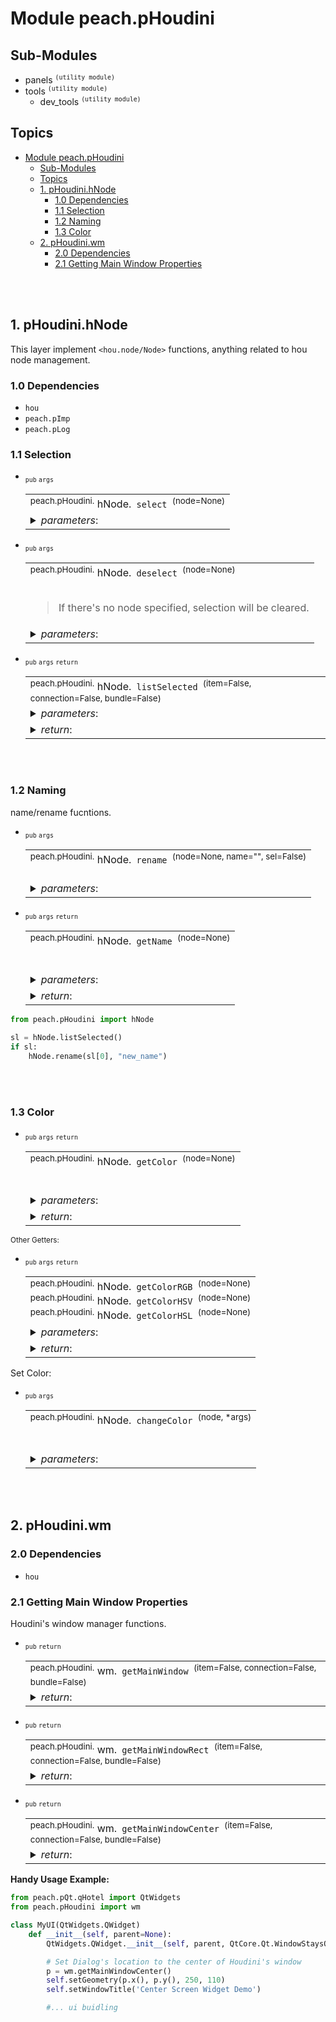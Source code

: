 # Module peach.pHoudini


## Sub-Modules
- panels  <sup>` (utility module) `</sup>
- tools <sup>` (utility module) `</sup>
  - dev_tools <sup>` (utility module) `</sup>


## Topics
- [Module peach.pHoudini](#module-peachphoudini)
  - [Sub-Modules](#sub-modules)
  - [Topics](#topics)
  - [1. pHoudini.hNode](#1-phoudinihnode)
    - [1.0 Dependencies](#10-dependencies)
    - [1.1 Selection](#11-selection)
    - [1.2 Naming](#12-naming)
    - [1.3 Color](#13-color)
  - [2. pHoudini.wm](#2-phoudiniwm)
    - [2.0 Dependencies](#20-dependencies)
    - [2.1 Getting Main Window Properties](#21-getting-main-window-properties)

<br><br>

## 1. pHoudini.hNode
This layer implement `<hou.node/Node>` functions, anything related to hou node management.

### 1.0 Dependencies
- `hou`
- `peach.pImp`
- `peach.pLog`

### 1.1 Selection

<!--///////////////////Function-Table/////////////////////-->
- <sub>`pub` `args`</sub> <!--{ `TAGS` }-->
    <table>
    <tr><td> <!-- [ FUNCTIONS ] -->
    <sup>peach.pHoudini.</sup> hNode.<code> select </code><sup>(node=None)</sup><br>
    </td></tr> 
    <!-- ( /END OF FUNCTIONS ) -->
    <tr><td> <!-- [ PARAMETER INPUTS ] -->
    <details> 
    <summary><i>parameters</i>: </summary>
    <!--@param-->- <code>hou.Node</code>  <b> node </b> : node to select<br>
    </detials>
    </td></tr> 
    <!-- ( /END OF PARM ) -->
    </table>
    <!-- . . . . . . . . . . . . . . . . . . . . . . . .  -->

<!--///////////////////Function-Table/////////////////////-->
- <sub>`pub` `args`</sub> <!--{ `TAGS` }-->
    <table>
    <tr><td> <!-- [ FUNCTIONS ] -->
    <sup>peach.pHoudini.</sup> hNode.<code> deselect </code><sup>(node=None)</sup><br><br>
    <blockquote>
    If there's no node specified, selection will be cleared.
    </blockquote>
    </td></tr> 
    <!-- ( /END OF FUNCTIONS ) -->
    <tr><td> <!-- [ PARAMETER INPUTS ] -->
    <details> 
    <summary><i>parameters</i>: </summary>
    <!--@param-->- <code>hou.Node</code>  <b> node </b> : node to deselect<br>
    </detials>
    </td></tr> 
    <!-- ( /END OF PARM ) -->
    </table>
    <!-- . . . . . . . . . . . . . . . . . . . . . . . .  -->

<!--///////////////////Function-Table/////////////////////-->
- <sub>`pub` `args` `return`</sub> <!--{ `TAGS` }-->
    <table>
    <tr><td> <!-- [ FUNCTIONS ] -->
    <sup>peach.pHoudini.</sup> hNode.<code> listSelected </code><sup>(item=False, connection=False, bundle=False)</sup><br>
    </td></tr> 
    <!-- ( /END OF FUNCTIONS ) -->
    <tr><td> <!-- [ PARAMETER INPUTS ] -->
    <details> 
    <summary><i>parameters</i>: </summary>
    <!--@param-->- <code>bool</code>  <b> item </b> : if list selected items<br>
    <!--@param-->- <code>bool</code>  <b> connection </b> : if list selected connections<br>
    <!--@param-->- <code>bool</code>  <b> bundle </b> : if list selected bundle<br>
    </detials>
    </td></tr> 
    <!-- ( /END OF PARM ) -->
    <tr><td> <!-- [ RETURN VALUES ] -->
    <details> 
    <summary><i>return</i>: </summary>
    <!--@return-->&rarr; <code>tuple of hou items</code>
    </detials> 
    </td></tr>
    <!-- ( /END OF RETURN ) -->
    </table>
    <!-- . . . . . . . . . . . . . . . . . . . . . . . .  -->


<br><br>


### 1.2 Naming

name/rename fucntions.

<!--///////////////////Function-Table/////////////////////-->
- <sub>`pub` `args`</sub> <!--{ `TAGS` }-->
    <table>
    <tr><td> <!-- [ FUNCTIONS ] -->
    <sup>peach.pHoudini.</sup> hNode.<code> rename </code><sup>(node=None, name="", sel=False)</sup><br><br>
    </td></tr> 
    <!-- ( /END OF FUNCTIONS ) -->
    <tr><td> <!-- [ PARAMETER INPUTS ] -->
    <details> 
    <summary><i>parameters</i>: </summary>
    <!--@param-->- <code>hou.Node</code>  <b> node </b> : houdini node<br>
    <!--@param-->- <code>str</code>  <b> name </b> : target name to rename to<br>
    <!--@param-->- <code>bool</code>  <b> sel </b> : if query selected<br>
    </detials>
    </td></tr> 
    <!-- ( /END OF PARM ) -->
    </table>
    <!-- . . . . . . . . . . . . . . . . . . . . . . . -->
<!--///////////////////Function-Table/////////////////////-->
- <sub>`pub` `args` `return`</sub> <!-- `TAGS` -->
    <table>
    <tr><td> <!-- [ FUNCTIONS ] -->
    <sup>peach.pHoudini.</sup> hNode.<code> getName </code><sup>(node=None)</sup><br><br>
    <blockquote>
    
    </blockquote>
    </td></tr>
    <!-- ( /END OF FUNCTIONS ) -->
    <tr><td> <!-- [ PARAMETER INPUTS ] -->
    <details> 
    <summary><i>parameters</i>: </summary>
    <!--@param-->- <code>hou.Node</code>  <b> node </b> :  houdini node<br>
    </detials>
    </td></tr> 
    <!-- ( /END OF PARM ) -->
    <tr><td> <!-- [ RETURN VALUES ] -->
    <details> 
    <summary><i>return</i>: </summary>
    <!--@return-->&rarr; <code> str</code> node name
    </detials> 
    </td></tr>
    <!-- ( /END OF RETURN ) -->
    </table>
    <!-- . . . . . . . . . . . . . . . . . . . . . . . .  -->



```python
from peach.pHoudini import hNode

sl = hNode.listSelected()
if sl:
    hNode.rename(sl[0], "new_name")

```



<br><br>

### 1.3 Color
<!--///////////////////Function-Table/////////////////////-->
- <sub>`pub` `args` `return`</sub> <!-- `TAGS` -->
    <table>
    <tr><td> <!-- [ FUNCTIONS ] -->
    <sup>peach.pHoudini.</sup> hNode.<code> getColor </code><sup>(node=None)</sup><br><br>
    <blockquote>
    
    </blockquote>
    </td></tr>
    <!-- ( /END OF FUNCTIONS ) -->
    <tr><td> <!-- [ PARAMETER INPUTS ] -->
    <details> 
    <summary><i>parameters</i>: </summary>
    <!--@param-->- <code>hou.Node</code>  <b> node </b> :  houdini node<br>
    </detials>
    </td></tr> 
    <!-- ( /END OF PARM ) -->
    <tr><td> <!-- [ RETURN VALUES ] -->
    <details> 
    <summary><i>return</i>: </summary>
    <!--@return-->&rarr; <code> hou.Color</code> node color
    </detials> 
    </td></tr>
    <!-- ( /END OF RETURN ) -->
    </table>
    <!-- . . . . . . . . . . . . . . . . . . . . . . . .  -->

<sup>Other Getters:</sup>

<!--///////////////////Function-Table/////////////////////-->
- <sub>`pub` `args` `return`</sub> <!-- `TAGS` -->
    <table>
    <tr><td> <!-- [ FUNCTIONS ] -->
    <sup>peach.pHoudini.</sup> hNode.<code> getColorRGB </code><sup>(node=None)</sup><br>
    <sup>peach.pHoudini.</sup> hNode.<code> getColorHSV </code><sup>(node=None)</sup><br>
    <sup>peach.pHoudini.</sup> hNode.<code> getColorHSL </code><sup>(node=None)</sup><br>
    </td></tr>
    <!-- ( /END OF FUNCTIONS ) -->
    <tr><td> <!-- [ PARAMETER INPUTS ] -->
    <details> 
    <summary><i>parameters</i>: </summary>
    <!--@param-->- <code>hou.Node</code>  <b> node </b> :  houdini node<br>
    </detials>
    </td></tr> 
    <!-- ( /END OF PARM ) -->
    <tr><td> <!-- [ RETURN VALUES ] -->
    <details> 
    <summary><i>return</i>: </summary>
    <!--@return-->&rarr; <code> tuple </code>color value
    </detials> 
    </td></tr>
    <!-- ( /END OF RETURN ) -->
    </table>
    <!-- . . . . . . . . . . . . . . . . . . . . . . . .  -->

Set Color:

<!--///////////////////Function-Table/////////////////////-->
- <sub>`pub` `args`</sub> <!-- `TAGS` -->
    <table>
    <tr><td> <!-- [ FUNCTIONS ] -->
    <sup>peach.pHoudini.</sup> hNode.<code> changeColor </code><sup>(node, *args)</sup><br><br>
    <blockquote>
    
    </blockquote>
    </td></tr>
    <!-- ( /END OF FUNCTIONS ) -->
    <tr><td> <!-- [ PARAMETER INPUTS ] -->
    <details> 
    <summary><i>parameters</i>: </summary>
    <!--@param-->- <code>hou.Node</code>  <b> node </b> :  houdini node<br>
    <!--@param-->- <code>hou.Color or float</code>  <b> args </b> : houdini color or tuple of RGB <br>
    </detials>
    </td></tr> 
    <!-- ( /END OF PARM ) -->
    </table>
    <!-- . . . . . . . . . . . . . . . . . . . . . . . .  -->


<br><br>

## 2. pHoudini.wm

### 2.0 Dependencies
- `hou`

### 2.1 Getting Main Window Properties
Houdini's window manager functions.

<!--///////////////////Function-Table/////////////////////-->
- <sub>`pub` `return`</sub> <!--{ `TAGS` }-->
    <table>
    <tr><td> <!-- [ FUNCTIONS ] -->
    <sup>peach.pHoudini.</sup> wm.<code> getMainWindow </code><sup>(item=False, connection=False, bundle=False)</sup><br>
    </td></tr> 
    <!-- ( /END OF FUNCTIONS ) -->
    <tr><td> <!-- [ RETURN VALUES ] -->
    <details> 
    <summary><i>return</i>: </summary>
    <!--@return-->&rarr; <code>QtWidgets.QWidget</code> Houdini Main window widget
    </detials> 
    </td></tr>
    <!-- ( /END OF RETURN ) -->
    </table>
    <!-- . . . . . . . . . . . . . . . . . . . . . . . .  -->

<!--///////////////////Function-Table/////////////////////-->
- <sub>`pub` `return`</sub> <!--{ `TAGS` }-->
    <table>
    <tr><td> <!-- [ FUNCTIONS ] -->
    <sup>peach.pHoudini.</sup> wm.<code> getMainWindowRect </code><sup>(item=False, connection=False, bundle=False)</sup><br>
    </td></tr> 
    <!-- ( /END OF FUNCTIONS ) -->
    <tr><td> <!-- [ RETURN VALUES ] -->
    <details> 
    <summary><i>return</i>: </summary>
    <!--@return-->&rarr; <code>QtWidgets.QRect</code> Houdini Main window Rectangle
    </detials> 
    </td></tr>
    <!-- ( /END OF RETURN ) -->
    </table>
    <!-- . . . . . . . . . . . . . . . . . . . . . . . .  -->

<!--///////////////////Function-Table/////////////////////-->
- <sub>`pub` `return`</sub> <!--{ `TAGS` }-->
    <table>
    <tr><td> <!-- [ FUNCTIONS ] -->
    <sup>peach.pHoudini.</sup> wm.<code> getMainWindowCenter </code><sup>(item=False, connection=False, bundle=False)</sup><br>
    </td></tr> 
    <!-- ( /END OF FUNCTIONS ) -->
    <tr><td> <!-- [ RETURN VALUES ] -->
    <details> 
    <summary><i>return</i>: </summary>
    <!--@return-->&rarr; <code>QtWidgets.QPoint</code> Houdini Main window Center point
    </detials> 
    </td></tr>
    <!-- ( /END OF RETURN ) -->
    </table>
    <!-- . . . . . . . . . . . . . . . . . . . . . . . .  -->


__Handy Usage Example:__

```python
from peach.pQt.qHotel import QtWidgets
from peach.pHoudini import wm

class MyUI(QtWidgets.QWidget)
    def __init__(self, parent=None):
        QtWidgets.QWidget.__init__(self, parent, QtCore.Qt.WindowStaysOnTopHint)

        # Set Dialog's location to the center of Houdini's window
        p = wm.getMainWindowCenter()
        self.setGeometry(p.x(), p.y(), 250, 110)
        self.setWindowTitle('Center Screen Widget Demo')

        #... ui buidling

```
